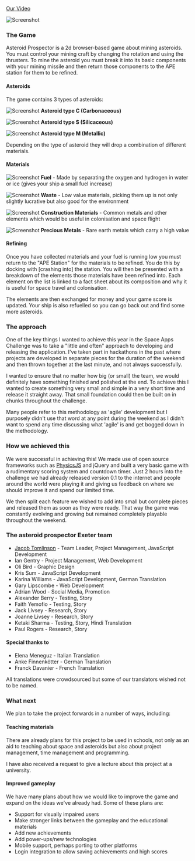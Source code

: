 [Our Video](http://youtu.be/febl7ETg8I0)

![Screenshot](http://killfall.github.io/asteroid-prospector/webimages/screen061.png)

### **The Game**
Asteroid Prospector is a 2d browser-based game about mining asteroids. You must control your mining craft by changing the rotation and using the thrusters. To mine the asteroid you must break it into its basic components with your mining missile and then return those components to the APE station for them to be refined. 

#### **Asteroids**
The game contains 3 types of asteroids:

![Screenshot](http://killfall.github.io/asteroid-prospector/images/asteroidC1.png)
**Asteroid type C (Carbonaceous)**

![Screenshot](http://killfall.github.io/asteroid-prospector/images/asteroidS1.png)
**Asteroid type S (Silicaceous)**

![Screenshot](http://killfall.github.io/asteroid-prospector/images/asteroidM1.png)
**Asteroid type M (Metallic)**

Depending on the type of asteroid they will drop a combination of different materials.

#### **Materials**

![Screenshot](http://killfall.github.io/asteroid-prospector/images/pickupF.png)
 **Fuel** - Made by separating the oxygen and hydrogen in water or ice (gives your ship a small fuel increase)

![Screenshot](http://killfall.github.io/asteroid-prospector/images/pickupW.png)
 **Waste** - Low value materials, picking them up is not only slightly lucrative but also good for the environment

![Screenshot](http://killfall.github.io/asteroid-prospector/images/pickupC.png)
 **Construction Materials** - Common metals and other elements which would be useful in colonisation and space flight

![Screenshot](http://killfall.github.io/asteroid-prospector/images/pickupP.png)
 **Precious Metals** - Rare earth metals which carry a high value

#### **Refining**
Once you have collected materials and your fuel is running low you must return to the "APE Station" for the materials to be refined. You do this by docking with [crashing into] the station. You will then be presented with a breakdown of the elements those materials have been refined into. Each element on the list is linked to a fact sheet about its composition and why it is useful for space travel and colonisation.

The elements are then exchanged for money and your game score is updated. Your ship is also refuelled so you can go back out and find some more asteroids.

### **The approach**
One of the key things I wanted to achieve this year in the Space Apps Challenge was to take a "little and often" approach to developing and releasing the application. I've taken part in hackathons in the past where projects are developed in separate pieces for the duration of the weekend and then thrown together at the last minute, and not always successfully.

I wanted to ensure that no matter how big (or small) the team, we would definitely have something finished and polished at the end. To achieve this I wanted to create something very small and simple in a very short time and release it straight away. That small foundation could then be built on in chunks throughout the challenge.

Many people refer to this methodology as 'agile' development but I purposely didn't use that word at any point during the weekend as I didn't want to spend any time discussing what 'agile' is and get bogged down in the methodology.

### **How we achieved this**
We were successful in achieving this! We made use of open source frameworks such as [PhysicsJS](http://wellcaffeinated.net/PhysicsJS/) and jQuery and built a very basic game with a rudimentary scoring system and countdown timer. Just 2 hours into the challenge we had already released version 0.1 to the internet and people around the world were playing it and giving us feedback on where we should improve it and spend our limited time.

We then split each feature we wished to add into small but complete pieces and released them as soon as they were ready. That way the game was constantly evolving and growing but remained completely playable throughout the weekend.

### **The asteroid prospector Exeter team**
 * [Jacob Tomlinson](http://www.jacobtomlinson.co.uk/) - Team Leader, Project Management, JavaScript Development
 * Ian Gentry - Project Management, Web Development
 * Oli Bird - Graphic Design
 * Kris Sum - JavaScript Development
 * Karina Williams - JavaScript Development, German Translation
 * Gary Lipscombe - Web Development
 * Adrian Wood - Social Media, Promotion
 * Alexander Berry - Testing, Story
 * Faith Yemofio - Testing, Story
 * Jack Livsey - Research, Story
 * Joanne Livsey - Research, Story
 * Ketaki Sharma - Testing, Story, Hindi Translation
 * Paul Rogers - Research, Story
 
#### **Special thanks to**
 * Elena  Meneguz - Italian Translation		
 * Anke Finnenkötter - German Translation
 * Franck Davanier - French Translation
 
All translations were crowdsourced but some of our translators wished not to be named.
 
### **What next**
We plan to take the project forwards in a number of ways, including:

#### **Teaching materials**
There are already plans for this project to be used in schools, not only as an aid to teaching about space and asteroids but also about project management, time management and programming.

I have also received a request to give a lecture about this project at a university.

#### **Improved gameplay**
We have many plans about how we would like to improve the game and expand on the ideas we've already had. Some of these plans are:

 * Support for visually impaired users
 * Make stronger links between the gameplay and the educational materials
 * Add new achievements
 * Add power-ups/new technologies
 * Mobile support, perhaps porting to other platforms
 * Login integration to allow saving achievements and high scores